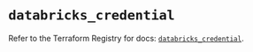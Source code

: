 # `databricks_credential`

Refer to the Terraform Registry for docs: [`databricks_credential`](https://registry.terraform.io/providers/databricks/databricks/1.90.0/docs/resources/credential).
